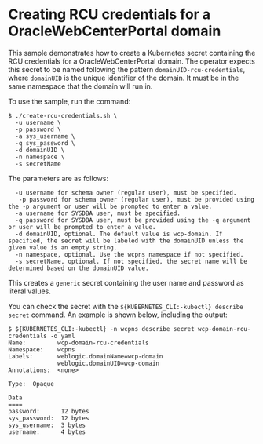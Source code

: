 # Creating RCU credentials for a OracleWebCenterPortal domain

This sample demonstrates how to create a Kubernetes secret containing the
RCU credentials for a OracleWebCenterPortal domain.  The operator expects this secret to be
named following the pattern `domainUID-rcu-credentials`, where `domainUID`
is the unique identifier of the domain.  It must be in the same namespace
that the domain will run in.

To use the sample, run the command:

```
$ ./create-rcu-credentials.sh \
  -u username \
  -p password \
  -a sys_username \
  -q sys_password \
  -d domainUID \
  -n namespace \
  -s secretName
```

The parameters are as follows:

```  
  -u username for schema owner (regular user), must be specified.
   -p password for schema owner (regular user), must be provided using the -p argument or user will be prompted to enter a value.
  -a username for SYSDBA user, must be specified.
  -q password for SYSDBA user, must be provided using the -q argument or user will be prompted to enter a value.
  -d domainUID, optional. The default value is wcp-domain. If specified, the secret will be labeled with the domainUID unless the given value is an empty string.
  -n namespace, optional. Use the wcpns namespace if not specified.
  -s secretName, optional. If not specified, the secret name will be determined based on the domainUID value.
```

This creates a `generic` secret containing the user name and password as literal values.

You can check the secret with the `${KUBERNETES_CLI:-kubectl} describe secret` command.  An example is shown below,
including the output:

```
$ ${KUBERNETES_CLI:-kubectl} -n wcpns describe secret wcp-domain-rcu-credentials -o yaml
Name:         wcp-domain-rcu-credentials
Namespace:    wcpns
Labels:       weblogic.domainName=wcp-domain
              weblogic.domainUID=wcp-domain
Annotations:  <none>

Type:  Opaque

Data
====
password:      12 bytes
sys_password:  12 bytes
sys_username:  3 bytes
username:      4 bytes
```

